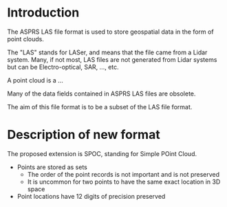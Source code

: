 # Introduction

The ASPRS LAS file format is used to store geospatial data in the form
of point clouds.

The "LAS" stands for LASer, and means that the file came from a Lidar
system. Many, if not most, LAS files are not generated from Lidar
systems but can be Electro-optical, SAR, ..., etc.

A point cloud is a ...

Many of the data fields contained in ASPRS LAS files are obsolete.

The aim of this file format is to be a subset of the LAS file format.

# Description of new format

The proposed extension is SPOC, standing for Simple POint Cloud.

* Points are stored as sets
    * The order of the point records is not important and is not preserved
    * It is uncommon for two points to have the same exact location in
    3D space
* Point locations have 12 digits of precision preserved
